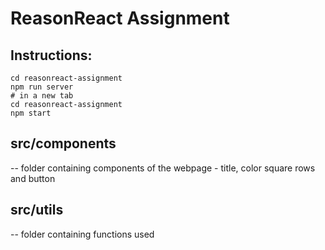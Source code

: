 # ReasonReact Assignment

## Instructions:

```
cd reasonreact-assignment 
npm run server
# in a new tab
cd reasonreact-assignment 
npm start
```

## src/components

-- folder containing components of the webpage - title, color square rows and button

## src/utils

-- folder containing functions used

